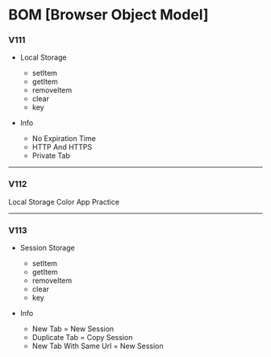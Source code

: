 # BOM [Browser Object Model]

### V111

- Local Storage

  - setItem
  - getItem
  - removeItem
  - clear
  - key

- Info
  - No Expiration Time
  - HTTP And HTTPS
  - Private Tab

---

### V112

Local Storage Color App Practice

---

### V113

- Session Storage
  - setItem
  - getItem
  - removeItem
  - clear
  - key

- Info
  - New Tab = New Session
  - Duplicate Tab = Copy Session
  - New Tab With Same Url = New Session
